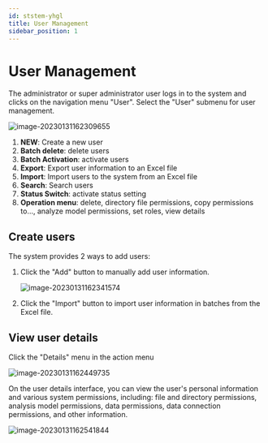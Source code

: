 ```yaml
---
id: ststem-yhgl
title: User Management
sidebar_position: 1
---
```

# User Management

The administrator or super administrator user logs in to the system and clicks on the navigation menu "User". Select the "User" submenu for user management.

![image-20230131162309655](../../../../../static/img/en/datafor/system/image-20230131162309655.png)

1. **NEW**: Create a new user
2. **Batch delete**: delete users
3. **Batch Activation**: activate users
4. **Export**: Export user information to an Excel file
5. **Import**: Import users to the system from an Excel file
6. **Search**: Search users
7. **Status Switch**: activate status setting
8. **Operation menu**: delete, directory file permissions, copy permissions to..., analyze model permissions, set roles, view details

## Create users

The system provides 2 ways to add users:

1. Click the "Add" button to manually add user information.

   ![image-20230131162341574](../../../../../static/img/en/datafor/system/image-20230131162341574.png)

2. Click the "Import" button to import user information in batches from the Excel file.


## View user details

Click the "Details" menu in the action menu

![image-20230131162449735](../../../../../static/img/en/datafor/system/image-20230131162449735.png)

On the user details interface, you can view the user's personal information and various system permissions, including: file and directory permissions, analysis model permissions, data permissions, data connection permissions, and other information.

![image-20230131162541844](../../../../../static/img/en/datafor/system/image-20230131162541844.png)
